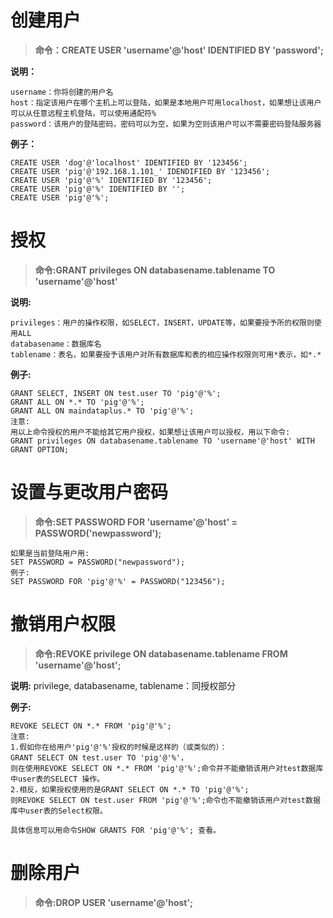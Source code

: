 # 创建用户

> **命令：CREATE USER 'username'@'host' IDENTIFIED BY 'password';**

**说明：**

```
username：你将创建的用户名
host：指定该用户在哪个主机上可以登陆，如果是本地用户可用localhost，如果想让该用户可以从任意远程主机登陆，可以使用通配符%
password：该用户的登陆密码，密码可以为空，如果为空则该用户可以不需要密码登陆服务器
```

**例子：**

```mysql
CREATE USER 'dog'@'localhost' IDENTIFIED BY '123456';
CREATE USER 'pig'@'192.168.1.101_' IDENDIFIED BY '123456';
CREATE USER 'pig'@'%' IDENTIFIED BY '123456';
CREATE USER 'pig'@'%' IDENTIFIED BY '';
CREATE USER 'pig'@'%';
```

# 授权

> **命令:GRANT privileges ON databasename.tablename TO 'username'@'host'**

**说明:**

```
privileges：用户的操作权限，如SELECT，INSERT，UPDATE等，如果要授予所的权限则使用ALL
databasename：数据库名
tablename：表名，如果要授予该用户对所有数据库和表的相应操作权限则可用*表示，如*.*
```

**例子:**

```mysql
GRANT SELECT, INSERT ON test.user TO 'pig'@'%';
GRANT ALL ON *.* TO 'pig'@'%';
GRANT ALL ON maindataplus.* TO 'pig'@'%';
注意:
用以上命令授权的用户不能给其它用户授权，如果想让该用户可以授权，用以下命令:
GRANT privileges ON databasename.tablename TO 'username'@'host' WITH GRANT OPTION;
```

# 设置与更改用户密码

> **命令:SET PASSWORD FOR 'username'@'host' = PASSWORD('newpassword');**

```mysql
如果是当前登陆用户用:
SET PASSWORD = PASSWORD("newpassword");
例子:
SET PASSWORD FOR 'pig'@'%' = PASSWORD("123456");
```

# 撤销用户权限

> **命令:REVOKE privilege ON databasename.tablename FROM 'username'@'host';**

**说明:**
privilege, databasename, tablename：同授权部分

**例子:**

```mysql
REVOKE SELECT ON *.* FROM 'pig'@'%';
注意:
1.假如你在给用户'pig'@'%'授权的时候是这样的（或类似的）：
GRANT SELECT ON test.user TO 'pig'@'%'，
则在使用REVOKE SELECT ON *.* FROM 'pig'@'%';命令并不能撤销该用户对test数据库中user表的SELECT 操作。
2.相反，如果授权使用的是GRANT SELECT ON *.* TO 'pig'@'%';
则REVOKE SELECT ON test.user FROM 'pig'@'%';命令也不能撤销该用户对test数据库中user表的Select权限。

具体信息可以用命令SHOW GRANTS FOR 'pig'@'%'; 查看。
```

# 删除用户

> **命令:DROP USER 'username'@'host';**